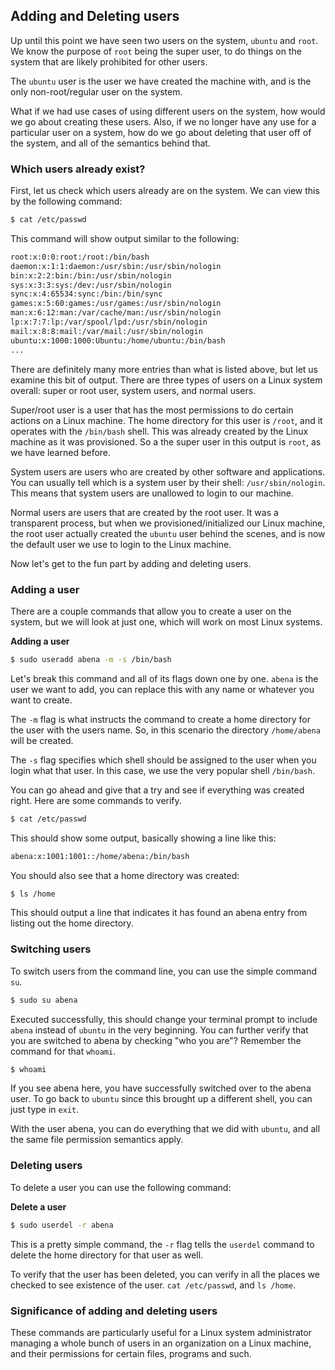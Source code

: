 ## Adding and Deleting users

Up until this point we have seen two users on the system, `ubuntu` and `root`. We know the purpose of `root` being the super user, to do things on the system that are likely prohibited for other users.

The `ubuntu` user is the user we have created the machine with, and is the only non-root/regular user on the system.

What if we had use cases of using different users on the system, how would we go about creating these users. Also, if we no longer have any use for a particular user on a system, how do we go about deleting that user off of the system, and all of the semantics behind that.

### Which users already exist?

First, let us check which users already are on the system. We can view this by the following command:

```bash
$ cat /etc/passwd
```

This command will show output similar to the following:

```bash
root:x:0:0:root:/root:/bin/bash
daemon:x:1:1:daemon:/usr/sbin:/usr/sbin/nologin
bin:x:2:2:bin:/bin:/usr/sbin/nologin
sys:x:3:3:sys:/dev:/usr/sbin/nologin
sync:x:4:65534:sync:/bin:/bin/sync
games:x:5:60:games:/usr/games:/usr/sbin/nologin
man:x:6:12:man:/var/cache/man:/usr/sbin/nologin
lp:x:7:7:lp:/var/spool/lpd:/usr/sbin/nologin
mail:x:8:8:mail:/var/mail:/usr/sbin/nologin
ubuntu:x:1000:1000:Ubuntu:/home/ubuntu:/bin/bash
...
```

There are definitely many more entries than what is listed above, but let us examine this bit of output. There are three types of users on a Linux system overall: super or root user, system users, and normal users.

Super/root user is a user that has the most permissions to do certain actions on a Linux machine. The home directory for this user is `/root`, and it operates with the `/bin/bash` shell. This was already created by the Linux machine as it was provisioned. So a the super user in this output is `root`, as we have learned before.

System users are users who are created by other software and applications. You can usually tell which is a system user by their shell: `/usr/sbin/nologin`. This means that system users are unallowed to login to our machine.

Normal users are users that are created by the root user. It was a transparent process, but when we provisioned/initialized our Linux machine, the root user actually created the `ubuntu` user behind the scenes, and is now the default user we use to login to the Linux machine.

Now let's get to the fun part by adding and deleting users.

### Adding a user

There are a couple commands that allow you to create a user on the system, but we will look at just one, which will work on most Linux systems.

**Adding a user**
```bash
$ sudo useradd abena -m -s /bin/bash
```

Let's break this command and all of its flags down one by one. `abena` is the user we want to add, you can replace this with any name or whatever you want to create.

The `-m` flag is what instructs the command to create a home directory for the user with the users name. So, in this scenario the directory `/home/abena` will be created.

The `-s` flag specifies which shell should be assigned to the user when you login what that user. In this case, we use the very popular shell `/bin/bash`.

You can go ahead and give that a try and see if everything was created right. Here are some commands to verify.

```bash
$ cat /etc/passwd
```

This should show some output, basically showing a line like this:

```bash
abena:x:1001:1001::/home/abena:/bin/bash
```

You should also see that a home directory was created:

```bash
$ ls /home
```

This should output a line that indicates it has found an abena entry from listing out the home directory.

### Switching users

To switch users from the command line, you can use the simple command `su`.

```bash
$ sudo su abena
```

Executed successfully, this should change your terminal prompt to include `abena` instead of `ubuntu` in the very beginning. You can further verify that you are switched to abena by checking "who you are"? Remember the command for that `whoami`.

```bash
$ whoami
```

If you see abena here, you have successfully switched over to the abena user. To go back to `ubuntu` since this brought up a different shell, you can just type in `exit`.

With the user abena, you can do everything that we did with `ubuntu`, and all the same file permission semantics apply.

### Deleting users

To delete a user you can use the following command:

**Delete a user**
```bash
$ sudo userdel -r abena
```

This is a pretty simple command, the `-r` flag tells the `userdel` command to delete the home directory for that user as well.

To verify that the user has been deleted, you can verify in all the places we checked to see existence of the user. `cat /etc/passwd`, and `ls /home`.

### Significance of adding and deleting users

These commands are particularly useful for a Linux system administrator managing a whole bunch of users in an organization on a Linux machine, and their permissions for certain files, programs and such.